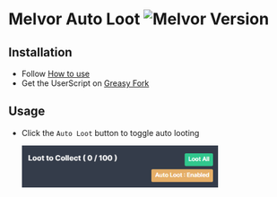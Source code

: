 # Melvor Auto Loot ![Melvor Version](https://img.shields.io/static/v1?label=Melvor&message=v1.0.3&color=green&style=flat)

## Installation

-   Follow [How to use](https://github.com/PierreYvesFlamand/Polfy-Melvor-UserScripts#how-to-use)
-   Get the UserScript on [Greasy Fork](https://greasyfork.org/en/scripts/435548)

## Usage

-   Click the `Auto Loot` button to toggle auto looting

    <img src="https://raw.githubusercontent.com/PierreYvesFlamand/Polfy-Melvor-UserScripts/main/userscripts/Melvor Auto Loot/autoLootExample.png" width="350" title="Example of monster items drop rates" alt="Example of monster items drop rates">
